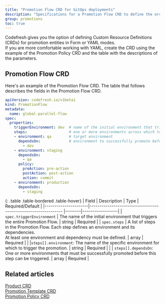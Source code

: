 ```yaml
---
title: "Promotion Flow CRD for GitOps deployments"
description: "Specifications for a Promotion Flow CRD to define the orchestration flow for product promotion"
group: promotions
toc: true
---
```


Codefresh gives you the option of defining Custom Resource Definitions (CRDs) for promotion entities in Form or YAML modes.  
If you are more comfortable working with YAML, create the CRD using the example of the Promotion Policy CRD and the table with the descriptions of the parameters.

## Promotion Flow CRD
Here's an example of the Promotion Flow CRD. The table that follows describes the fields in the Promotion Flow CRD. 

```yaml
apiVersion: codefresh.io/v1beta1
kind: PromotionFlow
metadata:
  name: global-parallel-flow
spec:
  properties:
    triggerEnvironment: dev  # name of the initial environment that triggers promotion flow
    steps:                   # one or more environments across which to promote product
    - environment: qa        # target environment
      dependsOn:             # environment to successfully promote before triggering promotion for target
        - dev
    - environment: staging
      dependsOn:
        - qa
      policy:
        preAction: pre-action
        postAction: post-action
        action: commit
    - environment: production
      dependsOn:
        - staging
```



{: .table .table-bordered .table-hover}
| Field                | Description                                                     | Type   | Required/Default |
|----------------------|---------------------------------------------------------------- |--------|------------------|
| `spec.triggerEnvironment` | The name of the initial environment that triggers the entire Promotion Flow.  | string | Required   |
| `spec.steps`              | A list of steps in the Promotion Flow. Each step defines an environment and its dependencies. <br>At least one environment and dependency must be defined. | array  | Required   |
|          |`steps[].environment`: The name of the specific environment for which to trigger the promotion.   | string | Required         |
|          | `steps[].dependsOn`: One or more environments that must be successfully promoted before this step can be triggered.   | array  | Required |

## Related articles
[Product CRD]({{site.baseurl}}/docs/promotions/product-crd/)  
[Promotion Template CRD]({{site.baseurl}}/docs/promotions/promotion-template-crd/)  
[Promotion Policy CRD]({{site.baseurl}}/docs/promotions/promotion-policy-crd/)  

